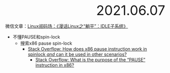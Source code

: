 <div style="text-align:right; font-size:3em;">2021.06.07</div>

微信文章：[Linux阅码场：《漫话Linux之“躺平”：IDLE子系统》](https://mp.weixin.qq.com/s?__biz=MzAwMDUwNDgxOA==&mid=2652678221&idx=1&sn=7b2257f84acf651bd697bc9891b9ddf7)

* 不懂PAUSE和spin-lock
  * 搜索x86 pause spin-lock
    * [Stack Overflow: How does x86 pause instruction work in spinlock *and* can it be used in other scenarios?](https://stackoverflow.com/questions/4725676/how-does-x86-pause-instruction-work-in-spinlock-and-can-it-be-used-in-other-sc)
      * [Stack Overflow: What is the purpose of the “PAUSE” instruction in x86?](https://stackoverflow.com/questions/12894078/what-is-the-purpose-of-the-pause-instruction-in-x86)

